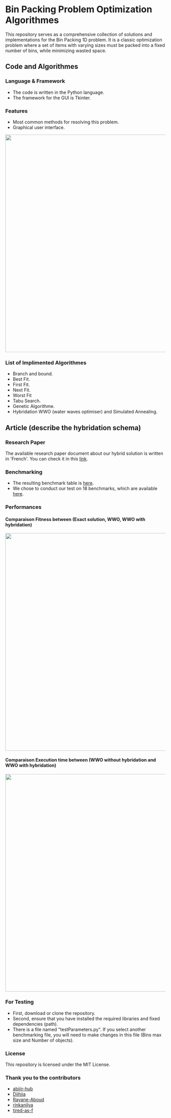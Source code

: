 # Bin Packing Problem Optimization Algorithmes
This repository serves as a comprehensive collection of solutions and implementations for the Bin Packing 1D problem. It is a classic optimization problem where a set of items with varying sizes must be packed into a fixed number of bins, while minimizing wasted space.
## Code and Algorithmes
### Language & Framework
- The code is written in the Python language.
- The framework for the GUI is Tkinter.
### Features
- Most common methods for resolving this problem.
- Graphical user interface.
<div align="center">
   <img  width="683" src="https://github.com/Bilal-Belli/BinPackingProblem/assets/74218805/1efc6755-c0a3-47e0-9cbb-86325abd0527">
</div>

### List of Implimented Algorithmes
- Branch and bound.
- Best Fit.
- First Fit.
- Next Fit.
- Worst Fit
- Tabu Search.
- Genetic Algorithme.
- Hybridation WWO (water waves optimiser) and Simulated Annealing.
## Article (describe the hybridation schema)
### Research Paper
The available research paper document about our hybrid solution is written in 'French'. You can check it in this <a href="https://github.com/Bilal-Belli/BinPackingProblem/blob/main/ResearchPaper/OPT_SIQ1_EQUIPE02_RESEARCH_PAPER.pdf">link</a>.
### Benchmarking
- The resulting benchmark table is <a href="https://github.com/Bilal-Belli/BinPackingProblem/blob/main/benchmarks/TableBenchmarkingResults.xlsx">here</a>.
- We chose to conduct our test on 18 benchmarks, which are available <a href="https://github.com/Bilal-Belli/BinPackingProblem/tree/main/benchmarks">here</a>.
### Performances
#### Comparaison Fitness between (Exact solution, WWO, WWO with hybridation)
<div align="center">
   <img  width="683" src="https://github.com/Bilal-Belli/BinPackingProblem/assets/74218805/de5ba143-78a8-4ecf-a20b-ebc4149e1b01">
</div>

#### Comparaison Execution time between (WWO without hybridation and WWO with hybridation)
<div align="center">
   <img  width="683" src="https://github.com/Bilal-Belli/BinPackingProblem/assets/74218805/53cff904-e973-446d-a4ba-c4889ad61a4a">
</div>

### For Testing
- First, download or clone the repository.
- Second, ensure that you have installed the required libraries and fixed dependencies (path).
- There is a file named "testParameters.py". If you select another benchmarking file, you will need to make changes in this file (Bins max size and Number of objects).

### License
This repository is licensed under the MIT License.

### Thank you to the contributors
- [abiiir-hub](https://github.com/abiiir-hub)
- [Diihiia](https://github.com/Diihiia)
- [Rayane-Aboud](https://github.com/Rayane-Aboud)
- [rinkanilya](https://github.com/rinkanilya)
- [tired-as-f](https://github.com/tired-as-f)
